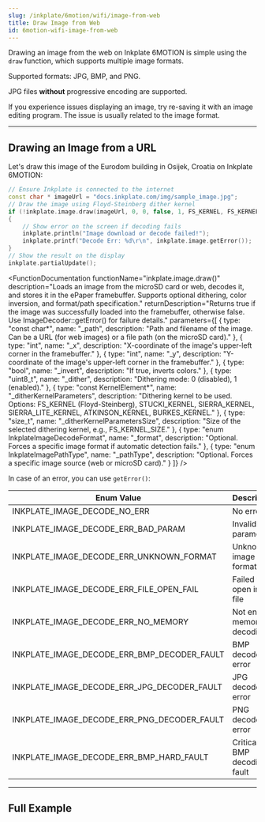 ```yaml
---
slug: /inkplate/6motion/wifi/image-from-web
title: Draw Image from Web
id: 6motion-wifi-image-from-web
---
```



Drawing an image from the web on Inkplate 6MOTION is simple using the `draw` function, which supports multiple image formats.

<InfoBox>Supported formats: JPG, BMP, and PNG.</InfoBox>

<WarningBox>JPG files **without** progressive encoding are supported.</WarningBox>

<InfoBox>If you experience issues displaying an image, try re-saving it with an image editing program. The issue is usually related to the image format.</InfoBox>

---

## Drawing an Image from a URL

Let's draw this image of the Eurodom building in Osijek, Croatia on Inkplate 6MOTION:
<CenteredImage src="/img/inkplate_6_motion/sample_image.jpg" alt="Example Image" caption="Example image by @filipbaotic on Pexels" />

```cpp
// Ensure Inkplate is connected to the internet
const char * imageUrl = "docs.inkplate.com/img/sample_image.jpg";
// Draw the image using Floyd-Steinberg dither kernel
if (!inkplate.image.draw(imageUrl, 0, 0, false, 1, FS_KERNEL, FS_KERNEL_SIZE))
{
    // Show error on the screen if decoding fails
    inkplate.println("Image download or decode failed!");
    inkplate.printf("Decode Err: %d\r\n", inkplate.image.getError());
}
// Show the result on the display
inkplate.partialUpdate();
```

<FunctionDocumentation
  functionName="inkplate.image.draw()"
  description="Loads an image from the microSD card or web, decodes it, and stores it in the ePaper framebuffer. Supports optional dithering, color inversion, and format/path specification."
  returnDescription="Returns true if the image was successfully loaded into the framebuffer, otherwise false. Use ImageDecoder::getError() for failure details."
  parameters={[ 
    { type: "const char*", name: "_path", description: "Path and filename of the image. Can be a URL (for web images) or a file path (on the microSD card)." },
    { type: "int", name: "_x", description: "X-coordinate of the image's upper-left corner in the framebuffer." },
    { type: "int", name: "_y", description: "Y-coordinate of the image's upper-left corner in the framebuffer." },
    { type: "bool", name: "_invert", description: "If true, inverts colors." },
    { type: "uint8_t", name: "_dither", description: "Dithering mode: 0 (disabled), 1 (enabled)." },
    { type: "const KernelElement*", name: "_ditherKernelParameters", description: "Dithering kernel to be used. Options: FS_KERNEL (Floyd-Steinberg), STUCKI_KERNEL, SIERRA_KERNEL, SIERRA_LITE_KERNEL, ATKINSON_KERNEL, BURKES_KERNEL." },
    { type: "size_t", name: "_ditherKernelParametersSize", description: "Size of the selected dithering kernel, e.g., FS_KERNEL_SIZE." },
    { type: "enum InkplateImageDecodeFormat", name: "_format", description: "Optional. Forces a specific image format if automatic detection fails." },
    { type: "enum InkplateImagePathType", name: "_pathType", description: "Optional. Forces a specific image source (web or microSD card)." }
  ]}
/>

In case of an error, you can use `getError()`:

<FunctionDocumentation
  functionName="inkplate.image.getError()"
  description="Retrieves the last error encountered while decoding an image using ImageDecoder::draw(). Errors are cleared before each decoding process."
  returnDescription="Returns an InkplateImageDecodeErrors enum value representing the last encountered error."
/>

| Enum Value                                 | Description                                  |
|--------------------------------------------|----------------------------------------------|
| INKPLATE_IMAGE_DECODE_NO_ERR               | No error                                    |
| INKPLATE_IMAGE_DECODE_ERR_BAD_PARAM        | Invalid parameter                           |
| INKPLATE_IMAGE_DECODE_ERR_UNKNOWN_FORMAT   | Unknown image format                        |
| INKPLATE_IMAGE_DECODE_ERR_FILE_OPEN_FAIL   | Failed to open image file                   |
| INKPLATE_IMAGE_DECODE_ERR_NO_MEMORY        | Not enough memory for decoding              |
| INKPLATE_IMAGE_DECODE_ERR_BMP_DECODER_FAULT| BMP decoder error                           |
| INKPLATE_IMAGE_DECODE_ERR_JPG_DECODER_FAULT| JPG decoder error                           |
| INKPLATE_IMAGE_DECODE_ERR_PNG_DECODER_FAULT| PNG decoder error                           |
| INKPLATE_IMAGE_DECODE_ERR_BMP_HARD_FAULT   | Critical BMP decoding fault                 |

---

## Full Example

<QuickLink 
  title="Inkplate_6_Motion_Image_From_Web.ino" 
  description="Connect to WiFi and draw an image from the web."
  url="https://github.com/SolderedElectronics/Inkplate_Motion_Arduino_Library/blob/main/examples/Inkplate6Motion/Advanced/Web_WiFi/Inkplate_6_Motion_Image_From_Web/Inkplate_6_Motion_Image_From_Web.ino" 
/>
